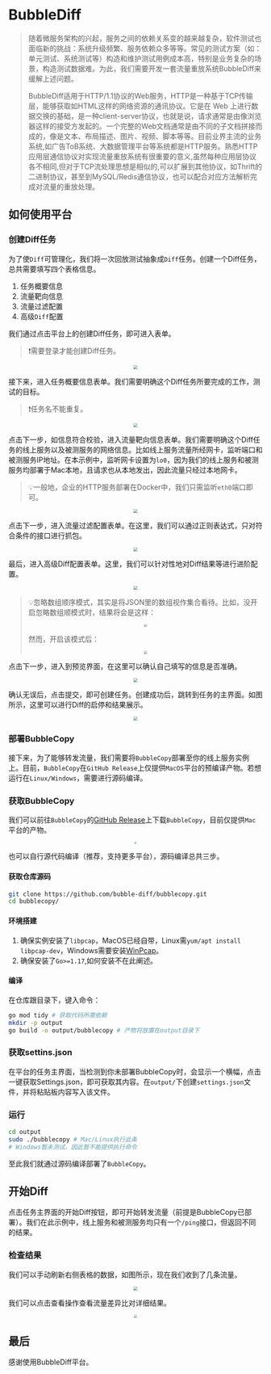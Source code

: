 # BubbleDiff

> 随着微服务架构的兴起，服务之间的依赖关系变的越来越复杂，软件测试也面临新的挑战：系统升级频繁、服务依赖众多等等。常见的测试方案（如：单元测试、系统测试等）构造和维护测试用例成本高，特别是业务复杂的场景，构造测试数据难。为此，我们需要开发一套流量重放系统BubbleDiff来缓解上述问题。
>
> BubbleDiff适用于HTTP/1.1协议的Web服务，HTTP是一种基于TCP传输层，能够获取如HTML这样的网络资源的通讯协议。它是在 Web 上进行数据交换的基础，是一种client-server协议，也就是说，请求通常是由像浏览器这样的接受方发起的。一个完整的Web文档通常是由不同的子文档拼接而成的，像是文本、布局描述、图片、视频、脚本等等。目前业界主流的业务系统,如广告ToB系统、大数据管理平台等系统都是HTTP服务。熟悉HTTP应用层通信协议对实现流量重放系统有很重要的意义,虽然每种应用层协议各不相同,但对于TCP流处理思想是相似的,可以扩展到其他协议，如Thrift的二进制协议，甚至到MySQL/Redis通信协议，也可以配合对应方法解析完成对流量的重放处理。

## 如何使用平台

### 创建Diff任务

为了使`Diff`可管理化，我们将一次回放测试抽象成`Diff`任务。创建一个Diff任务，总共需要填写四个表格信息。

1. 任务概要信息
2. 流量靶向信息
3. 流量过滤配置
4. 高级`Diff`配置

我们通过点击平台上的创建Diff任务，即可进入表单。

> :exclamation:需要登录才能创建Diff任务。

<div style="display:flex;justify-content:center">
  <img src="./public/create-diff.png" style="zoom:50%" />
</div>


接下来，进入任务概要信息表单。我们需要明确这个Diff任务所要完成的工作，测试的目标。

> :exclamation:任务名不能重复。

<div style="display:flex;justify-content:center">
  <img src="./public/step1.png" style="zoom:50%" />
</div>


点击下一步，如信息符合校验，进入流量靶向信息表单。我们需要明确这个Diff任务的线上服务以及被测服务的网络信息。比如线上服务流量所经网卡，监听端口和被测服务IP地址。在本示例中，监听网卡设置为`lo0`，因为我们的线上服务和被测服务均部署于Mac本地，且请求也从本地发出，因此流量只经过本地网卡。

> :bulb:一般地，企业的HTTP服务部署在Docker中，我们只需监听`eth0`端口即可。

<div style="display:flex;justify-content:center">
  <img src="./public/step2.png" style="zoom:50%" />
</div>



点击下一步，进入流量过滤配置表单。在这里，我们可以通过正则表达式，只对符合条件的接口进行抓包。

<div style="display:flex;justify-content:center">
  <img src="./public/step3.png" style="zoom:50%" />
</div>



最后，进入高级Diff配置表单。这里，我们可以针对性地对Diff结果等进行进阶配置。

<div style="display:flex;justify-content:center">
  <img src="./public/step4.png" style="zoom:50%" />
</div>



> :bulb:忽略数组顺序模式，其实是将JSON里的数组视作集合看待。比如，没开启忽略数组顺模式时，结果将会是这样：
>
> <div style="display:flex;justify-content:center">
>   <img src="./public/array_list.png" style="zoom:35%" />
> </div>
>
> 然而，开启该模式后：
>
> <div style="display:flex;justify-content:center">
>   <img src="./public/array_set.png" style="zoom:35%" />
> </div>

点击下一步，进入到预览界面，在这里可以确认自己填写的信息是否准确。

<div style="display:flex;justify-content:center">
  <img src="./public/preview.png" style="zoom:50%" />
</div>


确认无误后，点击提交，即可创建任务。创建成功后，跳转到任务的主界面。如图所示，这里可以进行Diff的启停和结果展示。

<div style="display:flex;justify-content:center">
  <img src="./public/main.png" style="zoom:50%" />
</div>


### 部署BubbleCopy

接下来，为了能够转发流量，我们需要将`BubbleCopy`部署至你的线上服务实例上。目前，`BubbleCopy`在`GitHub Release`上仅提供`MacOS`平台的预编译产物。若想运行在`Linux/Windows`，需要进行源码编译。

### 获取BubbleCopy

我们可以前往`BubbleCopy`的[GitHub Release](https://github.com/bubble-diff/bubblecopy/releases)上下载`BubbleCopy`，目前仅提供`Mac`平台的产物。

<div style="display:flex;justify-content:center">
  <img src="./public/release.png" style="zoom:25%" />
</div>


也可以自行源代码编译（推荐，支持更多平台），源码编译总共三步。

#### 获取仓库源码

```bash
git clone https://github.com/bubble-diff/bubblecopy.git
cd bubblecopy/
```

#### 环境搭建

1. 确保实例安装了`libpcap`，MacOS已经自带，Linux需`yum/apt install libpcap-dev`，Windows需要安装[WinPcap](https://www.winpcap.org/devel.htm)。
2. 确保安装了`Go>=1.17`,如何安装不在此阐述。

#### 编译

在仓库跟目录下，键入命令：

```bash
go mod tidy # 获取代码所需依赖
mkdir -p output
go build -o output/bubblecopy # 产物将放置在output目录下
```

### 获取settins.json

在平台的任务主界面，当检测到你未部署BubbleCopy时，会显示一个横幅，点击一键获取Settings.json，即可获取其内容。在`output/`下创建`settings.json`文件，并将粘贴板内容写入该文件。

### 运行

~~~bash
cd output
sudo ./bubblecopy # Mac/Linux执行此条
# Windows暂未测试，因此暂不能提供执行命令
~~~

至此我们就通过源码编译部署了`BubbleCopy`。

## 开始Diff

点击任务主界面的开始Diff按钮，即可开始转发流量（前提是BubbleCopy已部署）。我们在此示例中，线上服务和被测服务均只有一个`/ping`接口，但返回不同的结果。

### 检查结果

我们可以手动刷新右侧表格的数据，如图所示，现在我们收到了几条流量。

<div style="display:flex;justify-content:center">
  <img src="./public/result.png" style="zoom:50%" />
</div>

我们可以点击查看操作查看流量差异比对详细结果。

<div style="display:flex;justify-content:center">
  <img src="./public/detail.png" style="zoom:40%" />
</div>

## 最后

感谢使用BubbleDiff平台。
